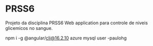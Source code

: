 # PRSS6
Projeto da disciplina PRSS6 
Web application para controle de niveis glicemicos no sangue.

npm i -g @angular/cli@16.2.10
azure mysql user -paulohg